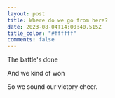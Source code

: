 ```yaml
---
layout: post
title: Where do we go from here?
date: 2023-08-04T14:00:40.515Z
title_color: "#ffffff"
comments: false
---
```

T﻿he battle's done

And we kind of won

So we sound our victory cheer.